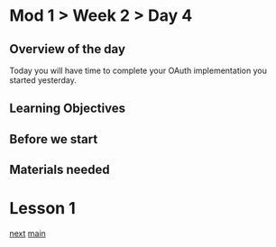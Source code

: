# Mod 1 > Week 2 > Day 4

## Overview of the day
Today you will have time to complete your OAuth implementation you started yesterday.

## Learning Objectives

## Before we start

## Materials needed

# Lesson 1

[next](/swe/mod1/wk2/day5.html)
[main](/swe)
